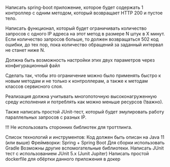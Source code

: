 Написать spring-boot приложение, которое будет содержать 1 контроллер с одним методом, который возвращает HTTP 200 и пустое тело.

Написать функционал, который будет ограничивать количество запросов с одного IP адреса на этот метод в размере N штук в X минут.
Если количество запросов больше, то должен возвращаться 502 код ошибки, до тех пор, пока количество обращений за заданный интервал не станет ниже N.

Должна быть возможность настройки этих двух параметров через конфигурационный файл

Сделать так, чтобы это ограничение можно было применять быстро к новым методам и не только к контроллерам, а также к методам классов сервисного слоя.

Реализация должна учитывать многопоточную высоконагруженную среду исполнения и потреблять как можно меньше ресурсов (!важно).

Также написать простой JUnit-тест, который будет эмулировать работу параллельных запросов с разных IP.

!!! Не использовать сторонних библиотек для троттлинга.

Список технологий и инструментов:
Код должен быть описан на Java 11 (или выше)
Фреймворки: Spring + Spring Boot
Для сборки использовать Gradle
Возможны другие вспомогательные библиотеки.
Написать JUnit тест с использованием JUnit 5.x (Junit Jupiter)
Написать простой dockerfile для обёртки данного приложения в докер